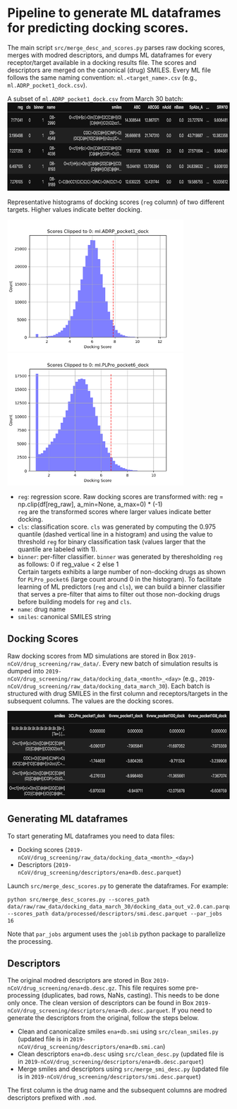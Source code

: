 # Pipeline to generate ML dataframes for predicting docking scores.

The main script `src/merge_desc_and_scores.py` parses raw docking scores, merges with modred descriptors, and dumps ML dataframes for every receptor/target available in a docking results file. The scores and descriptors are merged on the canonical (drug) SMILES. Every ML file follows the same naming convention: `ml.<target_name>.csv` (e.g., `ml.ADRP_pocket1_dock.csv`).

A subset of `ml.ADRP_pocket1_dock.csv` from March 30 batch:
<img src="figs/ML-df-example.png" alt="drawing" height="200"/>

Representative histograms of docking scores (`reg` column) of two different targets. Higher values indicate better docking.

<img src="figs/dock.score.bin.ml.ADRP_pocket1_dock.png" alt="drawing" width="400"/> <img src="figs/dock.score.bin.ml.PLPro_pocket6_dock.png" alt="drawing" width="400"/>

- `reg`: regression score. Raw docking scores are transformed with: reg = np.clip(df[reg_raw], a_min=None, a_max=0) * (-1) <br>
`reg` are the transformed scores where larger values indicate better docking.
- `cls`: classification score. `cls` was generated by computing the 0.975 quantile (dashed vertical line in a histogram) and using the value to threshold `reg` for binary classification task (values larger that the quantile are labeled with 1).
- `binner`: per-filter classifier. `binner` was generated by theresholding `reg` as follows: 0 if reg_value < 2 else 1 <br>
Certain targets exhibits a large number of non-docking drugs as shown for `PLPro_pocket6` (large count around 0 in the histogram). To facilitate learning of ML predictors (`reg` and `cls`), we can build a binner classifier that serves a pre-filter that aims to filter out those non-docking drugs before building models for `reg` and `cls`.
- `name`: drug name
- `smiles`: canonical SMILES string

## Docking Scores
Raw docking scores from MD simulations are stored in Box `2019-nCoV/drug_screening/raw_data/`. Every new batch of simulation results is dumped into `2019-nCoV/drug_screening/raw_data/docking_data_<month>_<day>` (e.g., `2019-nCoV/drug_screening/raw_data/docking_data_march_30`).
Each batch is structured with drug SMILES in the first column and receptors/targets in the subsequent columns. The values are the docking scores.

<img src="figs/docking-results-example.png" alt="drawing" height="200"/>

## Generating ML dataframes
To start generating ML dataframes you need to data files:
- Docking scores (`2019-nCoV/drug_screening/raw_data/docking_data_<month>_<day>`)
- Descriptors (`2019-nCoV/drug_screening/descriptors/ena+db.desc.parquet`)

Launch `src/merge_desc_scores.py` to generate the dataframes. For example:
```shell script
python src/merge_desc_scores.py --scores_path data/raw/raw_data/docking_data_march_30/docking_data_out_v2.0.can.parquet --scores_path data/processed/descriptors/smi.desc.parquet --par_jobs 16
```
Note that `par_jobs` argument uses the `joblib` python package to parallelize the processing.

## Descriptors
The original modred descriptors are stored in Box `2019-nCoV/drug_screening/ena+db.desc.gz`. This file requires some pre-processing (duplicates, bad rows, NaNs, casting). This needs to be done only once. The clean version of descriptors can be found in Box `2019-nCoV/drug_screening/descriptors/ena+db.desc.parquet`. If you need to generate the descriptors from the original, follow the steps below.

- Clean and canonicalize smiles `ena+db.smi` using `src/clean_smiles.py` (updated file is in `2019-nCoV/drug_screening/descriptors/ena+db.smi.can`)
- Clean descriptors `ena+db.desc` using `src/clean_desc.py` (updated file is in `2019-nCoV/drug_screening/descriptors/ena+db.desc.parquet`)
- Merge smiles and descriptors using `src/merge_smi_desc.py` (updated file is in `2019-nCoV/drug_screening/descriptors/smi.desc.parquet`)

The first column is the drug name and the subsequent columns are modred descriptors prefixed with `.mod`.
